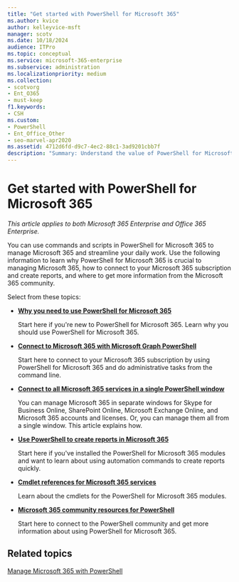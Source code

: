 ```yaml
---
title: "Get started with PowerShell for Microsoft 365"
ms.author: kvice
author: kelleyvice-msft
manager: scotv
ms.date: 10/18/2024
audience: ITPro
ms.topic: conceptual
ms.service: microsoft-365-enterprise
ms.subservice: administration
ms.localizationpriority: medium
ms.collection: 
- scotvorg
- Ent_O365
- must-keep
f1.keywords:
- CSH
ms.custom: 
- PowerShell
- Ent_Office_Other
- seo-marvel-apr2020
ms.assetid: 4712d6fd-d9c7-4ec2-88c1-3ad9201cbb7f
description: "Summary: Understand the value of PowerShell for Microsoft 365, how to get connected to your Microsoft 365 tenant, and where to get help."
---
```


# Get started with PowerShell for Microsoft 365

*This article applies to both Microsoft 365 Enterprise and Office 365 Enterprise.*

You can use commands and scripts in PowerShell for Microsoft 365 to manage Microsoft 365 and streamline your daily work. Use the following information to learn why PowerShell for Microsoft 365 is crucial to managing Microsoft 365, how to connect to your Microsoft 365 subscription and create reports, and where to get more information from the Microsoft 365 community.
  
Select from these topics:
  
- [**Why you need to use PowerShell for Microsoft 365**](why-you-need-to-use-microsoft-365-powershell.md)

    Start here if you're new to PowerShell for Microsoft 365. Learn why you should use PowerShell for Microsoft 365.

- [**Connect to Microsoft 365 with Microsoft Graph PowerShell**](connect-to-microsoft-365-powershell.md)

    Start here to connect to your Microsoft 365 subscription by using PowerShell for Microsoft 365 and do administrative tasks from the command line.

- [**Connect to all Microsoft 365 services in a single PowerShell window**](connect-to-all-microsoft-365-services-in-a-single-windows-powershell-window.md)

    You can manage Microsoft 365 in separate windows for Skype for Business Online, SharePoint Online, Microsoft Exchange Online, and Microsoft 365 accounts and licenses. Or, you can manage them all from a single window. This article explains how.

- [**Use PowerShell to create reports in Microsoft 365**](use-windows-powershell-to-create-reports-in-microsoft-365.md)

    Start here if you've installed the PowerShell for Microsoft 365 modules and want to learn about using automation commands to create reports quickly.

- [**Cmdlet references for Microsoft 365 services**](cmdlet-references-for-microsoft-365-services.md)

    Learn about the cmdlets for the PowerShell for Microsoft 365 modules.

- [**Microsoft 365 community resources for PowerShell**](microsoft-365-powershell-community-resources.md)

    Start here to connect to the PowerShell community and get more information about using PowerShell for Microsoft 365.

## Related topics

[Manage Microsoft 365 with PowerShell](manage-microsoft-365-with-microsoft-365-powershell.md)
